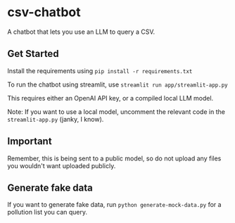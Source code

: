 # csv-chatbot


A chatbot that lets you use an LLM to query a CSV.

## Get Started

Install the requirements using `pip install -r requirements.txt`

To run the chatbot using streamlit, use `streamlit run app/streamlit-app.py`

This requires either an OpenAI API key, or a compiled local LLM model.

Note: If you want to use a local model, uncomment the relevant code in the `streamlit-app.py` (janky, I know).


## Important

Remember, this is being sent to a public model, so do not upload any files you wouldn't want uploaded publicly.


## Generate fake data

If you want to generate fake data, run `python generate-mock-data.py` for a pollution list you can query.